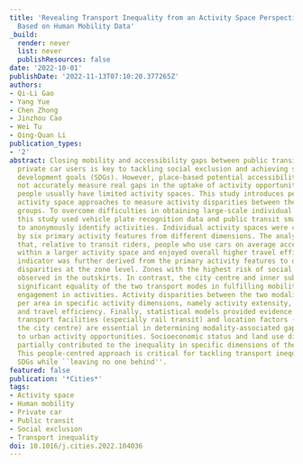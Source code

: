 ```yaml
---
title: 'Revealing Transport Inequality from an Activity Space Perspective: A Study
  Based on Human Mobility Data'
_build:
  render: never
  list: never
  publishResources: false
date: '2022-10-01'
publishDate: '2022-11-13T07:10:20.377265Z'
authors:
- Qi-Li Gao
- Yang Yue
- Chen Zhong
- Jinzhou Cao
- Wei Tu
- Qing-Quan Li
publication_types:
- '2'
abstract: Closing mobility and accessibility gaps between public transit riders and
  private car users is key to tackling social exclusion and achieving sustainable
  development goals (SDGs). However, place-based potential accessibility methods do
  not accurately measure real gaps in the uptake of activity opportunities because
  people usually have limited activity spaces. This study introduces people-based
  activity space approaches to measure activity disparities between the two modal
  groups. To overcome difficulties in obtaining large-scale individual activity data,
  this study used vehicle plate recognition data and public transit smart card data
  to anonymously identify activities. Individual activity spaces were characterised
  by six primary activity features from different dimensions. The analysis confirmed
  that, relative to transit riders, people who use cars on average accessed more activities
  within a larger activity space and enjoyed overall higher travel efficiency. A comprehensive
  indicator was further derived from the primary activity features to quantify activity
  disparities at the zone level. Zones with the highest risk of social exclusion were
  observed in the outskirts. In contrast, the city centre and inner suburbs exhibited
  significant equality of the two transport modes in fulfilling mobility needs for
  engagement in activities. Activity disparities between the two modalities were determined
  per area in specific activity dimensions, namely activity extensity, activity diversity,
  and travel efficiency. Finally, statistical models provided evidence that public
  transport facilities (especially rail transit) and location factors (distance to
  the city centre) are essential in determining modality-associated gaps in access
  to urban activity opportunities. Socioeconomic status and land use diversity also
  partially contributed to the inequality in specific dimensions of the activity space.
  This people-centred approach is critical for tackling transport inequality and achieving
  SDGs while ``leaving no one behind''.
featured: false
publication: '*Cities*'
tags:
- Activity space
- Human mobility
- Private car
- Public transit
- Social exclusion
- Transport inequality
doi: 10.1016/j.cities.2022.104036
---
```



